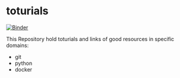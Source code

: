 # toturials
[![Binder](http://mybinder.org/badge.svg)](http://mybinder.org:/repo/eyaltrabelsi/toturials)

This Repository hold toturials and links of good resources in specific domains:
  - git
  - python
  - docker
